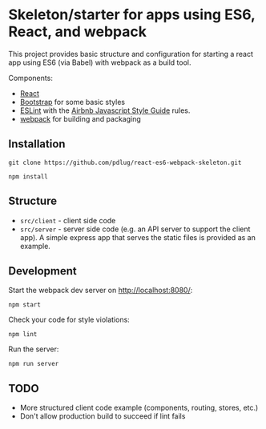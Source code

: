 # Skeleton/starter for apps using ES6, React, and webpack

This project provides basic structure and configuration for starting a react
app using ES6 (via Babel) with webpack as a build tool.

Components:

* [React](https://facebook.github.io/react/)
* [Bootstrap](http://getbootstrap.com/) for some basic styles
* [ESLint](http://eslint.org/) with the
[Airbnb Javascript Style Guide](https://github.com/airbnb/javascript#arrow-functions)
rules.
* [webpack](https://webpack.github.io/) for building and packaging

## Installation

    git clone https://github.com/pdlug/react-es6-webpack-skeleton.git

    npm install

## Structure

* `src/client` - client side code
* `src/server` - server side code (e.g. an API server to support the client
  app). A simple express app that serves the static files is provided as an
  example.

## Development

Start the webpack dev server on [http://localhost:8080/](http://localhost:8080/):

    npm start

Check your code for style violations:

    npm lint

Run the server:

    npm run server

## TODO

* More structured client code example (components, routing, stores, etc.)
* Don't allow production build to succeed if lint fails
